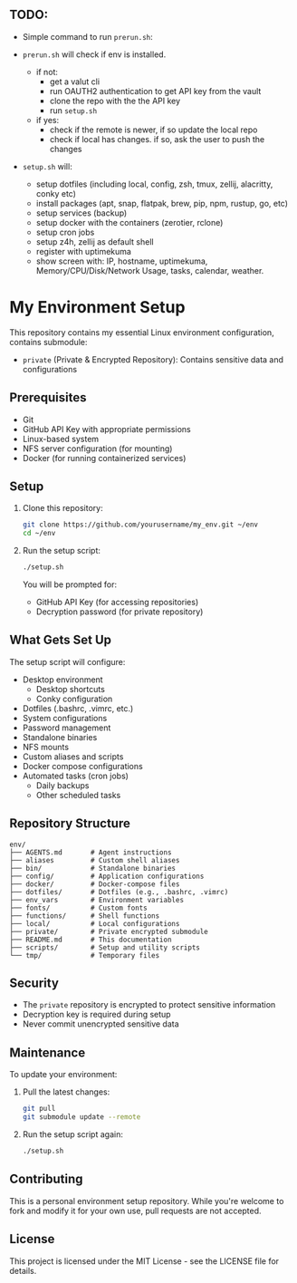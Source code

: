 ## TODO:
   - Simple command to run `prerun.sh`:
   - `prerun.sh` will check if env is installed. 
      - if not:
         - get a valut cli
         - run OAUTH2 authentication to get API key from the vault
         - clone the repo with the the API key
         - run `setup.sh`
      - if yes:
         - check if the remote is newer, if so update the local repo
         - check if local has changes. if so, ask the user to push the changes
   
   - `setup.sh` will:
      - setup dotfiles (including local, config, zsh, tmux, zellij, alacritty, conky etc)
      - install packages (apt, snap, flatpak, brew, pip, npm, rustup, go, etc)
      - setup services (backup)
      - setup docker with the containers (zerotier, rclone)
      - setup cron jobs
      - setup z4h, zellij as default shell
      - register with uptimekuma
      - show screen with: IP, hostname, uptimekuma, Memory/CPU/Disk/Network Usage, tasks, calendar, weather.

# My Environment Setup

This repository contains my essential Linux environment configuration, contains submodule:

- `private` (Private & Encrypted Repository): Contains sensitive data and configurations

## Prerequisites

- Git
- GitHub API Key with appropriate permissions
- Linux-based system
- NFS server configuration (for mounting)
- Docker (for running containerized services)

## Setup

1. Clone this repository:
   ```bash
   git clone https://github.com/yourusername/my_env.git ~/env
   cd ~/env
   ```

2. Run the setup script:
   ```bash
   ./setup.sh
   ```

   You will be prompted for:
   - GitHub API Key (for accessing repositories)
   - Decryption password (for private repository)

## What Gets Set Up

The setup script will configure:

- Desktop environment
  - Desktop shortcuts
  - Conky configuration
- Dotfiles (.bashrc, .vimrc, etc.)
- System configurations
- Password management
- Standalone binaries
- NFS mounts
- Custom aliases and scripts
- Docker compose configurations
- Automated tasks (cron jobs)
  - Daily backups
  - Other scheduled tasks

## Repository Structure

```
env/
├── AGENTS.md       # Agent instructions
├── aliases         # Custom shell aliases
├── bin/            # Standalone binaries
├── config/         # Application configurations
├── docker/         # Docker-compose files
├── dotfiles/       # Dotfiles (e.g., .bashrc, .vimrc)
├── env_vars        # Environment variables
├── fonts/          # Custom fonts
├── functions/      # Shell functions
├── local/          # Local configurations
├── private/        # Private encrypted submodule
├── README.md       # This documentation
├── scripts/        # Setup and utility scripts
└── tmp/            # Temporary files
```

## Security

- The `private` repository is encrypted to protect sensitive information
- Decryption key is required during setup
- Never commit unencrypted sensitive data

## Maintenance

To update your environment:

1. Pull the latest changes:
   ```bash
   git pull
   git submodule update --remote
   ```

2. Run the setup script again:
   ```bash
   ./setup.sh
   ```

## Contributing

This is a personal environment setup repository. While you're welcome to fork and modify it for your own use, pull requests are not accepted.

## License

This project is licensed under the MIT License - see the LICENSE file for details.